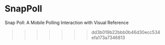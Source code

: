 SnapPoll
========

Snap Poll: A Mobile Polling Interaction with Visual Reference
>>>>>>> dd3b019b22bbb0b46d30ecc534efa173a7346813
